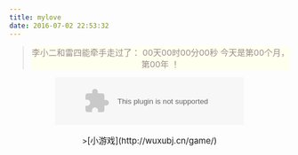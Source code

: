 ```yaml
---
title: mylove
date: 2016-07-02 22:53:32
---
```

<style type="text/css">
#lovelqw {
  background: #ffe;
  margin: 0px auto;
  text-align: center;
  padding: 0px;
  font-size: 15px;
  color: #9a8c8c;
}
</style>

<script type="text/javascript">
    function getRTime(){
        var EndTime= new Date('2014/02/6 19:46:00'); //截止时间 前端路上 http://www.51xuediannao.com/qd63/
        var NowTime = new Date();
        var t =NowTime.getTime() - EndTime.getTime();
        /*var d=Math.floor(t/1000/60/60/24);
        t-=d*(1000*60*60*24);
        var h=Math.floor(t/1000/60/60);
        t-=h*60*60*1000;
        var m=Math.floor(t/1000/60);
        t-=m*60*1000;
        var s=Math.floor(t/1000);*/

        var d=Math.floor(t/1000/60/60/24);
        var h=Math.floor(t/1000/60/60%24);
        var m=Math.floor(t/1000/60%60);
        var s=Math.floor(t/1000%60);
		var month=Math.ceil(d/30);
		var year=Math.ceil(d/365);

        document.getElementById("t_d").innerHTML = d + "天";
        document.getElementById("t_h").innerHTML = h + "时";
        document.getElementById("t_m").innerHTML = m + "分";
        document.getElementById("t_s").innerHTML = s + "秒";
		
		document.getElementById("t_month").innerHTML = month ;
		document.getElementById("t_year").innerHTML = year ;
    }
    setInterval(getRTime,1000);
    </script>

<blockquote class="blockquote-center"><div id="lovelqw">李小二和雷四能牵手走过了：
    <span id="t_d">00天</span><span id="t_h">00时</span><span id="t_m">00分</span><span id="t_s">00秒</span>
<span id="loveYear">今天是第<span id="t_month">00</span>个月，第<span id="t_year">00</span>年 ！</span></div></blockquote><div style="text-align: center;"><embed src="http://music.163.com/style/swf/widget.swf?sid=27836179&type=2&auto=1&width=320&height=66" width="340" height="86"  allowNetworking="all"></embed><div>
<br/>
><span style="font-size: 15px;">[小游戏](http://wuxubj.cn/game/)</span>

